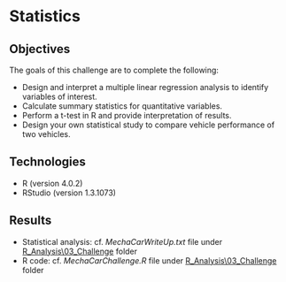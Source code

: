 # Statistics

## Objectives

The goals of this challenge are to complete the following:

- Design and interpret a multiple linear regression analysis to identify variables of interest.
- Calculate summary statistics for quantitative variables.
- Perform a t-test in R and provide interpretation of results.
- Design your own statistical study to compare vehicle performance of two vehicles.

## Technologies

- R (version 4.0.2)
- RStudio (version 1.3.1073)

## Results

- Statistical analysis: cf. *MechaCarWriteUp.txt* file under [R_Analysis\03_Challenge](R_Analysis/03_Challenge/) folder
- R code: cf. *MechaCarChallenge.R* file under [R_Analysis\03_Challenge](R_Analysis/03_Challenge/) folder
